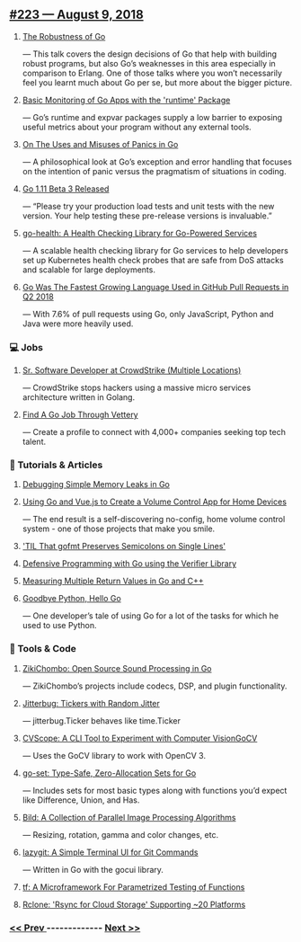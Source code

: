 ## [#223 — August  9, 2018](https://golangweekly.com/issues/223)

1. [The Robustness of Go](https://golangweekly.com/link/51108/web)

     — This talk covers the design decisions of Go that help with building robust programs, but also Go’s weaknesses in this area especially in comparison to Erlang. One of those talks where you won’t necessarily feel you learnt much about Go per se, but more about the bigger picture.
1. [Basic Monitoring of Go Apps with the 'runtime' Package](https://golangweekly.com/link/51109/web)

     — Go’s runtime and expvar packages supply a low barrier to exposing useful metrics about your program without any external tools.
1. [On The Uses and Misuses of Panics in Go](https://golangweekly.com/link/51111/web)

     — A philosophical look at Go’s exception and error handling that focuses on the intention of panic versus the pragmatism of situations in coding.
1. [Go 1.11 Beta 3 Released](https://golangweekly.com/link/51112/web)

     — “Please try your production load tests and unit tests with the new version.
    Your help testing these pre-release versions is invaluable.”
1. [go-health: A Health Checking Library for Go-Powered Services](https://golangweekly.com/link/51113/web)

     — A scalable health checking library for Go services to help developers set up Kubernetes health check probes that are safe from DoS attacks and scalable for large deployments.
1. [Go Was The Fastest Growing Language Used in GitHub Pull Requests in Q2 2018](https://golangweekly.com/link/51114/web)

     — With 7.6% of pull requests using Go, only JavaScript, Python and Java were more heavily used.
### 💻 Jobs

1. [Sr. Software Developer at CrowdStrike (Multiple Locations)](https://golangweekly.com/link/51115/web)

     — CrowdStrike stops hackers using a massive micro services architecture written in Golang.
1. [Find A Go Job Through Vettery](https://golangweekly.com/link/51116/web)

     — Create a profile to connect with 4,000+ companies seeking top tech talent.
### 📘 Tutorials & Articles 

1. [Debugging Simple Memory Leaks in Go](https://golangweekly.com/link/51117/web)

1. [Using Go and Vue.js to Create a Volume Control App for Home Devices](https://golangweekly.com/link/51119/web)

     — The end result is a self-discovering no-config, home volume control system - one of those projects that make you smile.
1. ['TIL That gofmt Preserves Semicolons on Single Lines'](https://golangweekly.com/link/51120/web)

1. [Defensive Programming with Go using the Verifier Library](https://golangweekly.com/link/51121/web)

1. [Measuring Multiple Return Values in Go and C++](https://golangweekly.com/link/51122/web)

1. [Goodbye Python, Hello Go](https://golangweekly.com/link/51123/web)

     — One developer’s tale of using Go for a lot of the tasks for which he used to use Python.
### 🔧 Tools & Code

1. [ZikiChombo: Open Source Sound Processing in Go](https://golangweekly.com/link/51124/web)

     — ZikiChombo’s projects include codecs, DSP, and plugin functionality.
1. [Jitterbug: Tickers with Random Jitter](https://golangweekly.com/link/51126/web)

     — jitterbug.Ticker behaves like time.Ticker
1. [CVScope: A CLI Tool to Experiment with Computer VisionGoCV](https://golangweekly.com/link/51127/web)

     — Uses the GoCV library to work with OpenCV 3.
1. [go-set: Type-Safe, Zero-Allocation Sets for Go](https://golangweekly.com/link/51129/web)

     — Includes sets for most basic types along with functions you’d expect like Difference, Union, and Has.
1. [Bild: A Collection of Parallel Image Processing Algorithms](https://golangweekly.com/link/51130/web)

     — Resizing, rotation, gamma and color changes, etc.
1. [lazygit: A Simple Terminal UI for Git Commands](https://golangweekly.com/link/51131/web)

     — Written in Go with the gocui library.
1. [tf: A Microframework For Parametrized Testing of Functions](https://golangweekly.com/link/51132/web)

1. [Rclone: 'Rsync for Cloud Storage' Supporting ~20 Platforms](https://golangweekly.com/link/51134/web)


### [ << Prev ](golangweekly-222.md) ------------- [ Next >> ](golangweekly-224.md)